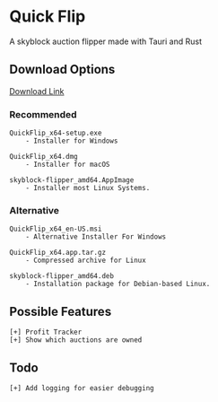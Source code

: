 # Quick Flip

A skyblock auction flipper made with Tauri and Rust

## Download Options

[Download Link](https://github.com/Sw1ndlers/SkyblockFlipper/releases/latest)

### Recommended

```
QuickFlip_x64-setup.exe
    - Installer for Windows

QuickFlip_x64.dmg
    - Installer for macOS

skyblock-flipper_amd64.AppImage
    - Installer most Linux Systems.
```

### Alternative

```
QuickFlip_x64_en-US.msi
    - Alternative Installer For Windows

QuickFlip_x64.app.tar.gz
    - Compressed archive for Linux

skyblock-flipper_amd64.deb 
    - Installation package for Debian-based Linux.
```


## Possible Features
```
[+] Profit Tracker
[+] Show which auctions are owned
```

## Todo

```
[+] Add logging for easier debugging
```
